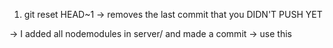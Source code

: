 
1. git reset HEAD~1  -> removes the last commit that you DIDN'T PUSH YET

-> I added all nodemodules in server/ and made a commit
-> use this 
